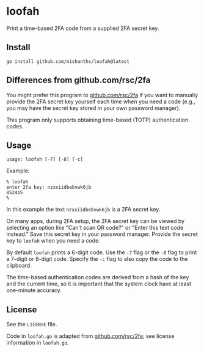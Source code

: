 # loofah

Print a time-based 2FA code from a supplied 2FA secret key.

## Install

```
go install github.com/nishanths/loofah@latest
```

## Differences from github.com/rsc/2fa

You might prefer this program to [github.com/rsc/2fa][1] if you want to
manually provide the 2FA secret key yourself each time when you need a code
(e.g., you may have the secret key stored in your own password manager).

This program only supports obtaining time-based (TOTP) authentication codes.

## Usage

```
usage: loofah [-7] [-8] [-c]
```

Example:

```
% loofah
enter 2fa key: nzxxiidbebvwk6jb
852415
%
```

In this example the text `nzxxiidbebvwk6jb` is a 2FA secret key.

On many apps, during 2FA setup, the 2FA secret key can be viewed by
selecting an option like "Can't scan QR code?" or "Enter this text code
instead." Save this secret key in your password manager. Provide the
secret key to `loofah` when you need a code.

By default `loofah` prints a 6-digit code. Use the `-7` flag or the `-8`
flag to print a 7-digit or 8-digit code. Specify the `-c` flag to also
copy the code to the clipboard.

The time-based authentication codes are derived from a hash of the key
and the current time, so it is important that the system clock have at
least one-minute accuracy.

## License

See the `LICENSE` file.

Code in `loofah.go` is adapted from [github.com/rsc/2fa][1]; see license
information in `loofah.go`.

[1]: https://github.com/rsc/2fa
